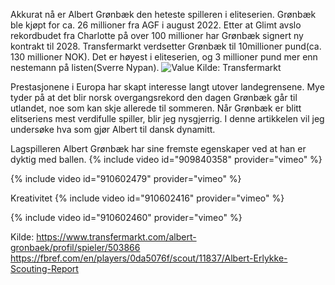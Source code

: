 
Akkurat nå er Albert Grønbæk den heteste spilleren i eliteserien. Grønbæk ble kjøpt for ca. 26 millioner fra AGF i august 2022. Etter at Glimt avslo rekordbudet fra Charlotte på over 100 millioner har Grønbæk signert ny kontrakt til 2028. Transfermarkt verdsetter Grønbæk til 10millioner pund(ca. 130 millioner NOK). Det er høyest i eliteserien, og 3 millioner pund mer enn nestemann på listen(Sverre Nypan).
![Value](C:\Users\henri\Desktop\Ball\A.G.jpg)
Kilde: Transfermarkt

Prestasjonene i Europa har skapt interesse langt utover landegrensene. Mye tyder på at det blir norsk overgangsrekord den dagen Grønbæk går til utlandet, noe som kan skje allerede til sommeren. Når Grønbæk er blitt elitseriens mest verdifulle spiller, blir jeg nysgjerrig. I denne artikkelen vil jeg undersøke hva som gjør Albert til dansk dynamitt.  

Lagspilleren
Albert Grønbæk har sine fremste egenskaper ved at han er dyktig med ballen. 
{% include video id="909840358" provider="vimeo" %}

{% include video id="910602479" provider="vimeo" %}


Kreativitet
{% include video id="910602416" provider="vimeo" %}

{% include video id="910602460" provider="vimeo" %}



Kilde:
https://www.transfermarkt.com/albert-gronbaek/profil/spieler/503866
https://fbref.com/en/players/0da5076f/scout/11837/Albert-Erlykke-Scouting-Report
